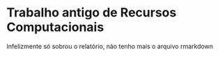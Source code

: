 # Trabalho antigo de Recursos Computacionais

Infelizmente só sobrou o relatório, não tenho mais o arquivo rmarkdown 
